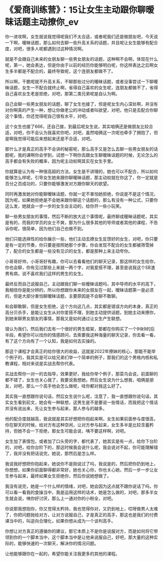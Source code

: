 # 《爱商训练营》：15让女生主动跟你聊暧昧话题主动撩你_ev

你一进攻啊，女生就说我觉得呢我们不太合适，或者呢我们还是做朋友吧，今天说一下啊，暧昧话题，那么如何去聊一些升高关系的话题，并且呢让女生能够有配合度，对吧，很多人呢都遇到过这种情况啊。

就是不会跟自己未来的女朋友聊一些男女朋友的话题，这种啊不会啊，体现在什么呢，第一，她会表达，但是你由于以前的经历你能够明白呢，你这样表达之后啊女生多半都是不配合的，最终导致呢，这个连朋友都做不了。

所以啊，干脆呢就不升高关系，不聊那些过分的暧昧话题，或者没事尝试一下聊暧昧话题，女生一不配合就终止啊，省得自己喜欢的女生呢，连朋友都做不了，省得自己喜欢女生老是拒绝，对吧，那第二类兄弟呢是自认为啊。

自己会聊一些男女朋友的话题，聊了女生也接了，但是呢女生内心深处啊，并没有对你啊真的产生一种，想让你做老公的冲动或者叫欲望，对吧，他只是去配合你聊这个事情，你还觉得呢自己很有水平，对吧。

这个女生也接了666，还自己接，到最后呢女生说，其实咱俩还是做朋友比较合适，对吧，你不会认为我喜欢你吧，对吧，虽然咱俩这一次呢也牵手了拥抱了，但是啊我觉得可能后来想起来还是不合适，对吧。

那什么才是真正的高手不会讲的秘密呢，那么高手又是怎么去聊一些男女朋友的话题呢，我的课啊你会学到，试想一下啊你去跟女生聊暧昧话题的时候，无论怎么的高手都会有失败的概率，因为呢主动权啊其实在女生手里。

你就算是认为有一种很高超的方法，女生是不讲理的，她也可以不配合，所以如何能够怎么样呢，引导女生她来跟你聊暧昧话题，那主动权就在你这了，你一定就是百分之百成功的，只要你能够激发对方跟你聊天的欲望。

同时再激发她对你能聊暧昧话题，你就一定不害怕她拒绝，你说是不是这个情况，因为呢，如果她拒绝是不会她来跟你聊这个话题的，那么有没有一种公式，只要你这么发，她就会一步一步的女生会主动的，给你开一些小玩笑。

聊一些男女朋友的事情，然后不断的放大这个事情呢，最终聊成暧昧话题呢，其实是有的，而我的学员的女士不爽，那为什么很多其他的导师或者其他的课程，不告诉你呢，很简单，因为他们自己也做不到。

他们只能选择性的给你展示一些，他们主动去撩女生反馈好的女生，对吧，你只要是有一定的节奏，你只要是按照她那个步骤，你会发现不配合的女生都被筛雪掉了，配合的女生都是一些没有见识的女生，都是那种上来主动夸你。

小哥哥好帅，小哥哥好有趣，你可以去看看他们的聊天记录，那这样的女生给你，你也会聊，你有见过那些上来就一两个字，对我爱搭不理，甚至是说我这个SB渣男有病，说不喜欢我们这样的男生的女生。

最终反而自己说服自己，主动跟我们聊一些暧昧话题吗，其中导师的水平的高下，我相信你是能分辨的，所以你想跟你未来的女朋友在一起，暧昧话题第一是必须的，但是大部分害怕聊暧昧话题，主要原因是不会聊不敢聊。

和会聊敢聊，但是女生拒绝，这个方向这几点，其实都是错误方向的本身，真正的高分贝杀手，是能让女生从对你爱搭不理，到她主动提供话题，到她主动来撩你，到她来聊男女朋友的事情，那我又是如何通过让女生产生联想。

错认为我们，然后我们去有一个很好的男生框架，那都在你购买了一个9块9的后半段，希望你可以找你的情感顾问，去索要我这种海量的聊天记录，你去看一看，有了这个方向有了一个认知，我是如何去实操的。

那这个课程才会真正的给你很大的收益，这就是2022年撩妹的核心，那能不能举个例子的，我其实是可以给兄弟们举一个简单的例子，那我们的这个男格内核和私教课程，相对来说是实战去帮你代表。

实战去帮你一对一的去指导，效果更好，我给你举个例子，那菜鸟会说，前面聊的都不错了，女生也关心我了，我要说我想她，然后女生说为什么想我，咱俩是朋友，对吧，那么一个高手他会怎么做呢，哇你都对我这么好了。

其实我一直想跟你说句话，然后女生说什么呢，注意了，我一直想跟你说句话，其实女生看到前文，她会有一种联想，这男生是不是要说一些情话，而我把这个情话并没有说出来，先让女生参与起来，那人参与的越多。

他的配合度就越高，我说就是其实好想把你抱起来啊，女生如果前面参与度很高，你在聊天的时候，给对方有这种空闲，让对方参与起来，女生多半是比较含蓄矜持，但她不会一下拒绝，那女生可能会说，咦不要这样啊，对吧。

女生加了表情包，或者加了口头旁的字，都代表了，她其实是有一点，给你下台阶的，对吧，给你台阶下的，那这时候我会说什么呢，我会说对不起，你可能理解错了，我并没有把话说完，她说，那然后是怎么样。

我说我好想把你抱起来，她说你不是刚说过了吗，我说是的，然后把你扔到地上，你想想，如果你前面聊得都非常好，她也关心你，你也关心她，然后一步一步让女生参与起来，最终如果女生拒绝你，然后你说她想做了。

我没有说完，她是一个什么样的情绪，对吧，她会因为这点就不跟你说话了吗，你可以看一看我的食操当中，我是运用这样的话术，她是怎么做的，对吧，那多半女生就会说，咦你好讨厌，那么上一通对你的小粉全，对吧。

你说那我想抱你，你又觉得太矜持，我也觉得你对，又扔到地上，哎呀做男人太难了，你把问题抛给对方，让对方说服自己，才是真正的高手，那这也是我们的付费课当中的，叫逆向合理化，如果你想从成为一个谈判高手。

你想让对方真正的遵循你的建议，那它本质上不是你是说服对方，而是如何将它带领到你的一个脚本当中，这个脚本当中是让他来说服自己，好吧，那大量的这种实际的，能够快速的一次聊天，解决你的情况问题。

让他能够跟你在一起的，希望你能关注我更多的其他的课程。